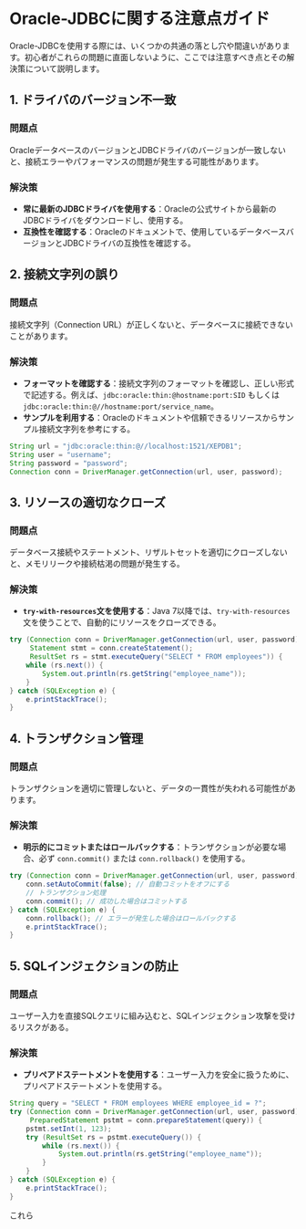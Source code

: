 # Oracle-JDBCに関する注意点ガイド

Oracle-JDBCを使用する際には、いくつかの共通の落とし穴や間違いがあります。初心者がこれらの問題に直面しないように、ここでは注意すべき点とその解決策について説明します。

## 1. ドライバのバージョン不一致
### 問題点
OracleデータベースのバージョンとJDBCドライバのバージョンが一致しないと、接続エラーやパフォーマンスの問題が発生する可能性があります。

### 解決策
- **常に最新のJDBCドライバを使用する**：Oracleの公式サイトから最新のJDBCドライバをダウンロードし、使用する。
- **互換性を確認する**：Oracleのドキュメントで、使用しているデータベースバージョンとJDBCドライバの互換性を確認する。

## 2. 接続文字列の誤り
### 問題点
接続文字列（Connection URL）が正しくないと、データベースに接続できないことがあります。

### 解決策
- **フォーマットを確認する**：接続文字列のフォーマットを確認し、正しい形式で記述する。例えば、`jdbc:oracle:thin:@hostname:port:SID` もしくは `jdbc:oracle:thin:@//hostname:port/service_name`。
- **サンプルを利用する**：Oracleのドキュメントや信頼できるリソースからサンプル接続文字列を参考にする。

```java
String url = "jdbc:oracle:thin:@//localhost:1521/XEPDB1";
String user = "username";
String password = "password";
Connection conn = DriverManager.getConnection(url, user, password);
```

## 3. リソースの適切なクローズ
### 問題点
データベース接続やステートメント、リザルトセットを適切にクローズしないと、メモリリークや接続枯渇の問題が発生する。

### 解決策
- **`try-with-resources`文を使用する**：Java 7以降では、`try-with-resources`文を使うことで、自動的にリソースをクローズできる。

```java
try (Connection conn = DriverManager.getConnection(url, user, password);
     Statement stmt = conn.createStatement();
     ResultSet rs = stmt.executeQuery("SELECT * FROM employees")) {
    while (rs.next()) {
        System.out.println(rs.getString("employee_name"));
    }
} catch (SQLException e) {
    e.printStackTrace();
}
```

## 4. トランザクション管理
### 問題点
トランザクションを適切に管理しないと、データの一貫性が失われる可能性があります。

### 解決策
- **明示的にコミットまたはロールバックする**：トランザクションが必要な場合、必ず `conn.commit()` または `conn.rollback()` を使用する。

```java
try (Connection conn = DriverManager.getConnection(url, user, password)) {
    conn.setAutoCommit(false); // 自動コミットをオフにする
    // トランザクション処理
    conn.commit(); // 成功した場合はコミットする
} catch (SQLException e) {
    conn.rollback(); // エラーが発生した場合はロールバックする
    e.printStackTrace();
}
```

## 5. SQLインジェクションの防止
### 問題点
ユーザー入力を直接SQLクエリに組み込むと、SQLインジェクション攻撃を受けるリスクがある。

### 解決策
- **プリペアドステートメントを使用する**：ユーザー入力を安全に扱うために、プリペアドステートメントを使用する。

```java
String query = "SELECT * FROM employees WHERE employee_id = ?";
try (Connection conn = DriverManager.getConnection(url, user, password);
     PreparedStatement pstmt = conn.prepareStatement(query)) {
    pstmt.setInt(1, 123);
    try (ResultSet rs = pstmt.executeQuery()) {
        while (rs.next()) {
            System.out.println(rs.getString("employee_name"));
        }
    }
} catch (SQLException e) {
    e.printStackTrace();
}
```

これら